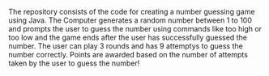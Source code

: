 The repository consists of the code for creating a number guessing game using Java. The Computer generates a random number between 1 to 100 and prompts the user to guess the number using commands like too high or too low and the game ends after the user has successfully guessed the number. The user can play 3 rounds and has 9 attemptys to guess the number correctly. Points are awarded based on the number of attempts taken by the user to guess the number!
